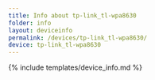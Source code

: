 ```yaml
---
title: Info about tp-link_tl-wpa8630
folder: info
layout: deviceinfo
permalink: /devices/tp-link_tl-wpa8630/
device: tp-link_tl-wpa8630
---
```

{% include templates/device_info.md %}
